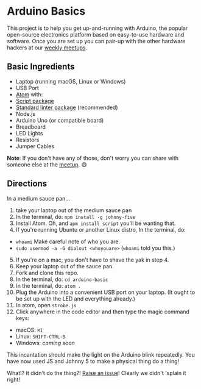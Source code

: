 # Arduino Basics

This project is to help you get up-and-running with Arduino, the popular open-source electronics platform based on easy-to-use hardware and software. Once you are set up you can pair-up with the other hardware hackers at our [weekly meetups](http://www.meetup.com/la-fullstack/).

## Basic Ingredients

* Laptop (running macOS, Linux or Windows)
* USB Port
* [Atom](https://atom.io/) with:
 * [Script package](https://atom.io/packages/script)
 * [Standard linter package](https://atom.io/packages/linter-js-standard) (recommended)
* Node.js
* Arduino Uno (or compatible board)
* Breadboard
* LED Lights
* Resistors
* Jumper Cables

**Note**: If you don't have any of those, don't worry you can share with someone else at the [meetup](http://www.meetup.com/la-fullstack/). :smile:

## Directions

In a medium sauce pan...

1. take your laptop out of the medium sauce pan
2. In the terminal, do: `npm install -g johnny-five`
3. Install Atom. Oh, and `apm install script` you'll be wanting that.
4. If you're running Ubuntu or another Linux distro, In the terminal, do:
 - `whoami` Make careful note of who you are.
 - `sudo usermod -a -G dialout <whoyouare>` (`whoami` told you this.)
5. If you're on a mac, you don't have to shave the yak in step 4.
6. Keep your laptop out of the sauce pan.
7. Fork and clone this repo.
8. In the terminal, do: `cd arduino-basic`
9. In the terminal, do: `atom .`
10. Plug the Arduino into a convenient USB port on your laptop. (It ought to be set up with the LED and everything already.)
11. In atom, open `strobe.js`
12. Click anywhere in the code editor and then type the magic command keys:
 * macOS: `⌘I`
 * Linux: `SHIFT-CTRL-B`
 * Windows: _coming soon_

This incantation should make the light on the Arduino blink repeatedly. You have now used JS and Johnny 5 to make a physical thing do a thing!

What!? It didn't do the thing?! [Raise an issue](https://github.com/jdorfman/arduino-basics/issues)! Clearly we didn't 'splain it right!
